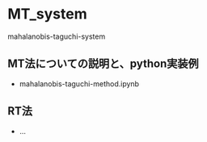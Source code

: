 # MT_system
mahalanobis-taguchi-system

## MT法についての説明と、python実装例
* mahalanobis-taguchi-method.ipynb

## RT法 
* ...
